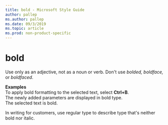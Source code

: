 ```yaml
---
title: bold - Microsoft Style Guide
author: pallep
ms.author: pallep
ms.date: 09/3/2019
ms.topic: article
ms.prod: non-product-specific
---
```


# bold

Use only as an adjective, not as a noun or verb. Don't use *bolded, boldface,* or *boldfaced*.

**Examples**  
To apply bold formatting to the selected text, select **Ctrl+B**.  
The newly added parameters are displayed in bold type.  
The selected text is bold.  

In writing for customers, use regular type to describe type that's neither bold nor italic.
